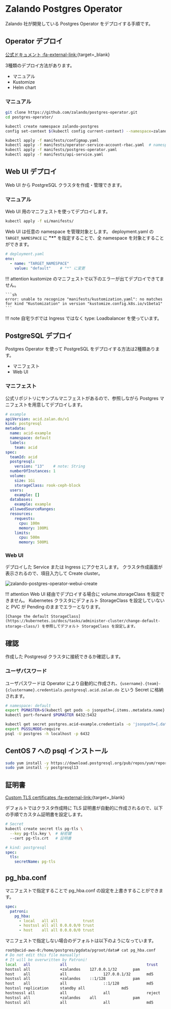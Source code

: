 # Zalando Postgres Operator

Zalando 社が開発している Postgres Operator をデプロイする手順です。

## Operator デプロイ

[公式ドキュメント :fa-external-link:](https://github.com/zalando/postgres-operator/blob/v1.6.0/docs/quickstart.md#deployment-options){target=_blank}

3種類のデプロイ方法があります。

- マニュアル
- Kustomize
- Helm chart

### マニュアル

```sh
git clone https://github.com/zalando/postgres-operator.git
cd postgres-operator/

kubectl create namespace zalando-postgres
config set-context $(kubectl config current-context) --namespace=zalando-postgres

kubectl apply -f manifests/configmap.yaml
kubectl apply -f manifests/operator-service-account-rbac.yaml  # namespace: defualt のものがあるので注意
kubectl apply -f manifests/postgres-operator.yaml
kubectl apply -f manifests/api-service.yaml
```

## Web UI デプロイ

Web UI から PostgreSQL クラスタを作成・管理できます。
### マニュアル

Web UI 用のマニフェストを使ってデプロイします。

```sh
kubectl apply -f ui/manifests/
```

Web UI は任意の namespace を管理対象とします。
deployment.yaml の `TARGET_NAMESPACE` に **"*"** を指定することで、全 namespace を対象とすることができます。

```yaml
# deployment.yaml
env:
  - name: "TARGET_NAMESPACE"
    value: "default"    # "*" に変更
```


!!! attention
    kustomize のマニフェストで以下のエラーが出てデプロイできてません。

    ```sh    
    error: unable to recognize "manifests/kustomization.yaml": no matches for kind "Kustomization" in version "kustomize.config.k8s.io/v1beta1"
    ```

!!! note
    自宅ラボでは Ingress ではなく type: Loadbalancer を使っています。

## PostgreSQL デプロイ

Postgres Operator を使って PostgreSQL をデプロイする方法は2種類あります。

- マニフェスト
- Web UI

### マニフェスト

公式リポジトリにサンプルマニフェストがあるので、参照しながら Postgres マニフェストを用意してデプロイします。

```yaml
# example
apiVersion: acid.zalan.do/v1
kind: postgresql
metadata:
  name: acid-example
  namespace: default
  labels:
    team: acid
spec:
  teamId: acid
  postgresql:
    version: "13"    # note: String
  numberOfInstances: 1
  volume:
    size: 1Gi
    storageClass: rook-ceph-block
  users:
    example: []
  databases:
    example: example
  allowedSourceRanges:
  resources:
    requests:
      cpu: 100m
      memory: 100Mi
    limits:
      cpu: 500m
      memory: 500Mi
```

### Web UI

デプロイした Service または Ingress にアクセスします。
クラスタ作成画面が表示されるので、項目入力して Create cluster。

![zalando-postgres-operator-webui-create](../images/zalando-postgres-operator-webui-create.png)

!!! attention
    Web UI 経由でデプロイする場合に volume.storageClass を指定できません。
    Kubernetes クラスタにデフォルト StorageClass を設定していないと PVC が Pending のままでエラーとなります。

    [Change the default StorageClass](https://kubernetes.io/docs/tasks/administer-cluster/change-default-storage-class/) を参照してデフォルト StorageClass を設定します。

## 確認

作成した Postgresql クラスタに接続できるか確認します。

### ユーザパスワード

ユーザパスワードは Operator により自動的に作成され、`{username}.{team}-{clustername}.credentials.postgresql.acid.zalan.do` という Secret に格納されます。

```sh
# namespace: default
export PGMASTER=$(kubectl get pods -o jsonpath={.items..metadata.name} -l application=spilo)
kubectl port-forward $PGMASTER 6432:5432

kubectl get secret postgres.acid-example.credentials -o 'jsonpath={.data.password}' | base64 -d
export PGSSLMODE=require
psql -U postgres -h localhost -p 6432
```

## CentOS 7 への psql インストール

```sh
sudo yum install -y https://download.postgresql.org/pub/repos/yum/reporpms/EL-7-x86_64/pgdg-redhat-repo-latest.noarch.rpm
sudo yum install -y postgresql13
```

## 証明書

[Custom TLS certificates :fa-external-link:](https://postgres-operator.readthedocs.io/en/latest/user/#custom-tls-certificates){target=_blank}

デフォルトではクラスタ作成時に TLS 証明書が自動的に作成されるので、以下の手順でカスタム証明書を設定します。

```sh
# Secret
kubectl create secret tls pg-tls \
  --key pg-tls.key \  # 秘密鍵
  --cert pg-tls.crt   # 証明書
```

```yaml
# kind: postgresql
spec:
  tls:
    secretName: pg-tls
```

## pg_hba.conf

マニフェストで指定することで pg_hba.conf の設定を上書きすることができます。

```yaml
spec:
  patroni:
    pg_hba:
      - local   all all           trust
      - hostssl all all 0.0.0.0/0 trust
      - host    all all 0.0.0.0/0 trust
```

マニフェストで指定しない場合のデフォルトは以下のようになっています。

```sh
root@acid-awx-0:/home/postgres/pgdata/pgroot/data# cat pg_hba.conf
# Do not edit this file manually!
# It will be overwritten by Patroni!
local   all             all                                   trust
hostssl all             +zalandos    127.0.0.1/32       pam
host    all             all                127.0.0.1/32       md5
hostssl all             +zalandos    ::1/128            pam
host    all             all                ::1/128            md5
hostssl replication     standby all                md5
hostnossl all           all                all                reject
hostssl all             +zalandos    all                pam
hostssl all             all                all                md5
```